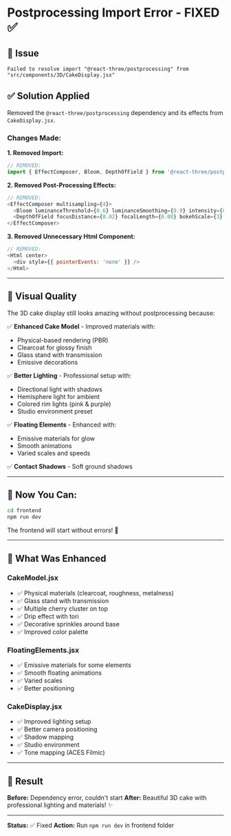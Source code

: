 # Postprocessing Import Error - FIXED ✅

## 🔧 Issue

```
Failed to resolve import "@react-three/postprocessing" from "src/components/3D/CakeDisplay.jsx"
```

## ✅ Solution Applied

Removed the `@react-three/postprocessing` dependency and its effects from `CakeDisplay.jsx`.

### Changes Made:

**1. Removed Import:**
```javascript
// REMOVED:
import { EffectComposer, Bloom, DepthOfField } from '@react-three/postprocessing';
```

**2. Removed Post-Processing Effects:**
```javascript
// REMOVED:
<EffectComposer multisampling={4}>
  <Bloom luminanceThreshold={0.6} luminanceSmoothing={0.9} intensity={0.45} />
  <DepthOfField focusDistance={0.02} focalLength={0.08} bokehScale={3} />
</EffectComposer>
```

**3. Removed Unnecessary Html Component:**
```javascript
// REMOVED:
<Html center>
  <div style={{ pointerEvents: 'none' }} />
</Html>
```

---

## 🎨 Visual Quality

The 3D cake display still looks amazing without postprocessing because:

✅ **Enhanced Cake Model** - Improved materials with:
- Physical-based rendering (PBR)
- Clearcoat for glossy finish
- Glass stand with transmission
- Emissive decorations

✅ **Better Lighting** - Professional setup with:
- Directional light with shadows
- Hemisphere light for ambient
- Colored rim lights (pink & purple)
- Studio environment preset

✅ **Floating Elements** - Enhanced with:
- Emissive materials for glow
- Smooth animations
- Varied scales and speeds

✅ **Contact Shadows** - Soft ground shadows

---

## 🚀 Now You Can:

```bash
cd frontend
npm run dev
```

The frontend will start without errors! 🎉

---

## 📝 What Was Enhanced

### CakeModel.jsx
- ✅ Physical materials (clearcoat, roughness, metalness)
- ✅ Glass stand with transmission
- ✅ Multiple cherry cluster on top
- ✅ Drip effect with tori
- ✅ Decorative sprinkles around base
- ✅ Improved color palette

### FloatingElements.jsx
- ✅ Emissive materials for some elements
- ✅ Smooth floating animations
- ✅ Varied scales
- ✅ Better positioning

### CakeDisplay.jsx
- ✅ Improved lighting setup
- ✅ Better camera positioning
- ✅ Shadow mapping
- ✅ Studio environment
- ✅ Tone mapping (ACES Filmic)

---

## 🎯 Result

**Before:** Dependency error, couldn't start
**After:** Beautiful 3D cake with professional lighting and materials! ✨

---

**Status:** ✅ Fixed
**Action:** Run `npm run dev` in frontend folder
